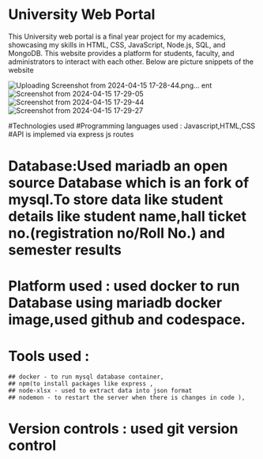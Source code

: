 # University Web Portal 

This University web portal is a final year project for my academics, showcasing my skills in HTML, CSS, JavaScript, Node.js, SQL, and MongoDB. This website provides a platform for students, faculty, and administrators to interact with each other.
Below are picture snippets of the website
    

![Uploading Screenshot from 2024-04-15 17-28-44.png…]()
ent![Screenshot from 2024-04-15 17-29-05](https://github.com/Ramanakunam16/University-web-portal/assets/92236684/1098d0b6-d880-4342-a17d-6e7882d36169)
![Screenshot from 2024-04-15 17-29-44](https://github.com/Ramanakunam16/University-web-portal/assets/92236684/99cd3436-854a-4ab7-a273-77a2d764676b)
   ![Screenshot from 2024-04-15 17-29-27](https://github.com/Ramanakunam16/University-web-portal/assets/92236684/d2077a7b-564f-4fe1-b84c-3a50419c6b6f)

#Technologies used
#Programming languages used : Javascript,HTML,CSS
#API is implemed via express js routes



# Database:Used mariadb an open source Database which is an fork of mysql.To store data like student details like student name,hall ticket no.(registration no/Roll No.) and semester results

# Platform used : used docker to run Database using mariadb docker image,used github and codespace.

# Tools used :
    ## docker - to run mysql database container,
    ## npm(to install packages like express ,
    ## node-xlsx - used to extract data into json format
    ## nodemon - to restart the server when there is changes in code ),

# Version controls : used git version control
